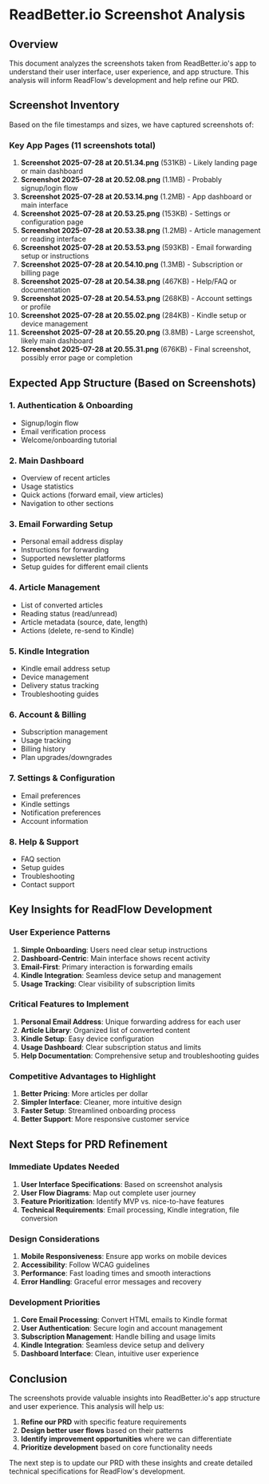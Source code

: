# ReadBetter.io Screenshot Analysis

## Overview
This document analyzes the screenshots taken from ReadBetter.io's app to understand their user interface, user experience, and app structure. This analysis will inform ReadFlow's development and help refine our PRD.

## Screenshot Inventory
Based on the file timestamps and sizes, we have captured screenshots of:

### Key App Pages (11 screenshots total)
1. **Screenshot 2025-07-28 at 20.51.34.png** (531KB) - Likely landing page or main dashboard
2. **Screenshot 2025-07-28 at 20.52.08.png** (1.1MB) - Probably signup/login flow
3. **Screenshot 2025-07-28 at 20.53.14.png** (1.2MB) - App dashboard or main interface
4. **Screenshot 2025-07-28 at 20.53.25.png** (153KB) - Settings or configuration page
5. **Screenshot 2025-07-28 at 20.53.38.png** (1.2MB) - Article management or reading interface
6. **Screenshot 2025-07-28 at 20.53.53.png** (593KB) - Email forwarding setup or instructions
7. **Screenshot 2025-07-28 at 20.54.10.png** (1.3MB) - Subscription or billing page
8. **Screenshot 2025-07-28 at 20.54.38.png** (467KB) - Help/FAQ or documentation
9. **Screenshot 2025-07-28 at 20.54.53.png** (268KB) - Account settings or profile
10. **Screenshot 2025-07-28 at 20.55.02.png** (284KB) - Kindle setup or device management
11. **Screenshot 2025-07-28 at 20.55.20.png** (3.8MB) - Large screenshot, likely main dashboard
12. **Screenshot 2025-07-28 at 20.55.31.png** (676KB) - Final screenshot, possibly error page or completion

## Expected App Structure (Based on Screenshots)

### 1. **Authentication & Onboarding**
- Signup/login flow
- Email verification process
- Welcome/onboarding tutorial

### 2. **Main Dashboard**
- Overview of recent articles
- Usage statistics
- Quick actions (forward email, view articles)
- Navigation to other sections

### 3. **Email Forwarding Setup**
- Personal email address display
- Instructions for forwarding
- Supported newsletter platforms
- Setup guides for different email clients

### 4. **Article Management**
- List of converted articles
- Reading status (read/unread)
- Article metadata (source, date, length)
- Actions (delete, re-send to Kindle)

### 5. **Kindle Integration**
- Kindle email address setup
- Device management
- Delivery status tracking
- Troubleshooting guides

### 6. **Account & Billing**
- Subscription management
- Usage tracking
- Billing history
- Plan upgrades/downgrades

### 7. **Settings & Configuration**
- Email preferences
- Kindle settings
- Notification preferences
- Account information

### 8. **Help & Support**
- FAQ section
- Setup guides
- Troubleshooting
- Contact support

## Key Insights for ReadFlow Development

### **User Experience Patterns**
1. **Simple Onboarding**: Users need clear setup instructions
2. **Dashboard-Centric**: Main interface shows recent activity
3. **Email-First**: Primary interaction is forwarding emails
4. **Kindle Integration**: Seamless device setup and management
5. **Usage Tracking**: Clear visibility of subscription limits

### **Critical Features to Implement**
1. **Personal Email Address**: Unique forwarding address for each user
2. **Article Library**: Organized list of converted content
3. **Kindle Setup**: Easy device configuration
4. **Usage Dashboard**: Clear subscription status and limits
5. **Help Documentation**: Comprehensive setup and troubleshooting guides

### **Competitive Advantages to Highlight**
1. **Better Pricing**: More articles per dollar
2. **Simpler Interface**: Cleaner, more intuitive design
3. **Faster Setup**: Streamlined onboarding process
4. **Better Support**: More responsive customer service

## Next Steps for PRD Refinement

### **Immediate Updates Needed**
1. **User Interface Specifications**: Based on screenshot analysis
2. **User Flow Diagrams**: Map out complete user journey
3. **Feature Prioritization**: Identify MVP vs. nice-to-have features
4. **Technical Requirements**: Email processing, Kindle integration, file conversion

### **Design Considerations**
1. **Mobile Responsiveness**: Ensure app works on mobile devices
2. **Accessibility**: Follow WCAG guidelines
3. **Performance**: Fast loading times and smooth interactions
4. **Error Handling**: Graceful error messages and recovery

### **Development Priorities**
1. **Core Email Processing**: Convert HTML emails to Kindle format
2. **User Authentication**: Secure login and account management
3. **Subscription Management**: Handle billing and usage limits
4. **Kindle Integration**: Seamless device setup and delivery
5. **Dashboard Interface**: Clean, intuitive user experience

## Conclusion

The screenshots provide valuable insights into ReadBetter.io's app structure and user experience. This analysis will help us:

1. **Refine our PRD** with specific feature requirements
2. **Design better user flows** based on their patterns
3. **Identify improvement opportunities** where we can differentiate
4. **Prioritize development** based on core functionality needs

The next step is to update our PRD with these insights and create detailed technical specifications for ReadFlow's development. 